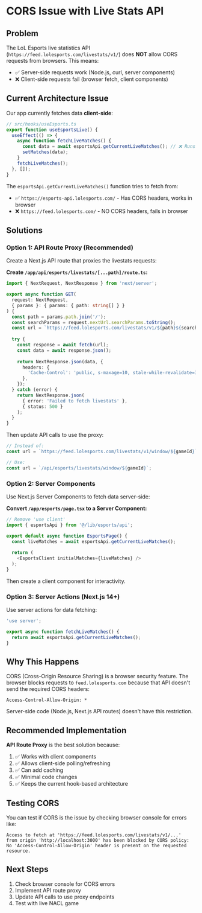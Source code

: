 # CORS Issue with Live Stats API

## Problem

The LoL Esports live statistics API (`https://feed.lolesports.com/livestats/v1/`) does **NOT** allow CORS requests from browsers. This means:

- ✅ Server-side requests work (Node.js, curl, server components)
- ❌ Client-side requests fail (browser fetch, client components)

## Current Architecture Issue

Our app currently fetches data **client-side**:
```typescript
// src/hooks/useEsports.ts
export function useEsportsLive() {
  useEffect(() => {
    async function fetchLiveMatches() {
      const data = await esportsApi.getCurrentLiveMatches(); // ❌ Runs in browser
      setMatches(data);
    }
    fetchLiveMatches();
  }, []);
}
```

The `esportsApi.getCurrentLiveMatches()` function tries to fetch from:
- ✅ `https://esports-api.lolesports.com/` - Has CORS headers, works in browser
- ❌ `https://feed.lolesports.com/` - NO CORS headers, fails in browser

## Solutions

### Option 1: API Route Proxy (Recommended)

Create a Next.js API route that proxies the livestats requests:

**Create `/app/api/esports/livestats/[...path]/route.ts`:**
```typescript
import { NextRequest, NextResponse } from 'next/server';

export async function GET(
  request: NextRequest,
  { params }: { params: { path: string[] } }
) {
  const path = params.path.join('/');
  const searchParams = request.nextUrl.searchParams.toString();
  const url = `https://feed.lolesports.com/livestats/v1/${path}${searchParams ? `?${searchParams}` : ''}`;
  
  try {
    const response = await fetch(url);
    const data = await response.json();
    
    return NextResponse.json(data, {
      headers: {
        'Cache-Control': 'public, s-maxage=10, stale-while-revalidate=30',
      },
    });
  } catch (error) {
    return NextResponse.json(
      { error: 'Failed to fetch livestats' },
      { status: 500 }
    );
  }
}
```

Then update API calls to use the proxy:
```typescript
// Instead of:
const url = `https://feed.lolesports.com/livestats/v1/window/${gameId}`;

// Use:
const url = `/api/esports/livestats/window/${gameId}`;
```

### Option 2: Server Components

Use Next.js Server Components to fetch data server-side:

**Convert `/app/esports/page.tsx` to a Server Component:**
```typescript
// Remove 'use client'
import { esportsApi } from '@/lib/esports/api';

export default async function EsportsPage() {
  const liveMatches = await esportsApi.getCurrentLiveMatches();
  
  return (
    <EsportsClient initialMatches={liveMatches} />
  );
}
```

Then create a client component for interactivity.

### Option 3: Server Actions (Next.js 14+)

Use server actions for data fetching:

```typescript
'use server';

export async function fetchLiveMatches() {
  return await esportsApi.getCurrentLiveMatches();
}
```

## Why This Happens

CORS (Cross-Origin Resource Sharing) is a browser security feature. The browser blocks requests to `feed.lolesports.com` because that API doesn't send the required CORS headers:

```
Access-Control-Allow-Origin: *
```

Server-side code (Node.js, Next.js API routes) doesn't have this restriction.

## Recommended Implementation

**API Route Proxy** is the best solution because:
1. ✅ Works with client components
2. ✅ Allows client-side polling/refreshing
3. ✅ Can add caching
4. ✅ Minimal code changes
5. ✅ Keeps the current hook-based architecture

## Testing CORS

You can test if CORS is the issue by checking browser console for errors like:

```
Access to fetch at 'https://feed.lolesports.com/livestats/v1/...' 
from origin 'http://localhost:3000' has been blocked by CORS policy:
No 'Access-Control-Allow-Origin' header is present on the requested resource.
```

## Next Steps

1. Check browser console for CORS errors
2. Implement API route proxy
3. Update API calls to use proxy endpoints
4. Test with live NACL game
